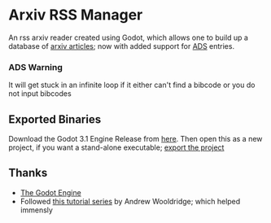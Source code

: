 # Arxiv RSS Manager
An rss arxiv reader created using Godot, which allows one to build up a database of [arxiv articles](https://arxiv.org/); now with added support for [ADS](https://ui.adsabs.harvard.edu/) entries.

### ADS Warning
It will get stuck in an infinite loop if it either can't find a bibcode or you do not input bibcodes

## Exported Binaries
Download the Godot 3.1 Engine Release from [here](https://godotengine.org/download/). Then open this as a new project, if you want a stand-alone executable; [export the project](https://docs.godotengine.org/en/stable/getting_started/workflow/export/exporting_projects.html)

## Thanks
* [The Godot Engine](https://github.com/godotengine/godot)
* Followed [this tutorial series](https://dev.to/triptych/writing-an-rss-reader-in-godot-tutorial-series-3hca) by Andrew Wooldridge; which helped immensly
